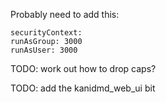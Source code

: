 Probably need to add this:


    securityContext:
    runAsGroup: 3000
    runAsUser: 3000

TODO: work out how to drop caps?

TODO: add the kanidmd_web_ui bit
